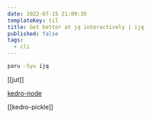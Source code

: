 ```yaml
---
date: 2022-07-15 21:09:35
templateKey: til
title: Get better at jq interactively | ijq
published: false
tags:
  - cli
---
```


```bash
paru -Syu ijq
```

[[jut]]

[kedro-node](/pages/blog/kedro-your-first-nodes.md)

[[kedro-pickle]]
